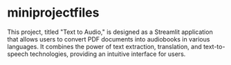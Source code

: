 # miniprojectfiles
This project, titled "Text to Audio," is designed as a Streamlit application that allows users to convert PDF documents into audiobooks in various languages. It combines the power of text extraction, translation, and text-to-speech technologies, providing an intuitive interface for users.
